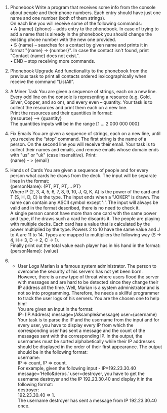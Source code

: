 1.	Phonebook
Write a program that receives some info from the console about people and their phone numbers. Each entry should have just one name and one number (both of them strings). <br>
On each line you will receive some of the following commands: <br>
•	A {name} {phone} – adds entry to the phonebook. In case of trying to add a name that is already in the phonebook you should change the existing phone number with the new one provided.<br>
•	S {name} – searches for a contact by given name and prints it in format "{name} -> {number}". In case the contact isn't found, print "Contact {name} does not exist.".<br>
•	END – stop receiving more commands.

2. Phonebook Upgrade
Add functionality to the phonebook from the previous task to print all contacts ordered lexicographically when receive the command “ListAll”.

3.	A Miner Task
You are given a sequence of strings, each on a new line. Every odd line on the console is representing a resource (e.g. Gold, Silver, Copper, and so on), and every even – quantity. Your task is to collect the resources and print them each on a new line.<br> 
Print the resources and their quantities in format:<br>
{resource} –> {quantity}<br>
The quantities inputs will be in the range [1 … 2 000 000 000]

4.	Fix Emails
You are given a sequence of strings, each on a new line, until you receive the “stop” command. The first string is the name of a person. On the second line you will receive their email. Your task is to collect their names and emails, and remove emails whose domain ends with "us" or "uk" (case insensitive). Print: <br>
{name} – > {email} 

5.	Hands of Cards
You are given a sequence of people and for every person what cards he draws from the deck. The input will be separate lines in the format: <br>
{personName}: {PT, PT, PT,… PT} <br>
Where P (2, 3, 4, 5, 6, 7, 8, 9, 10, J, Q, K, A) is the power of the card and T (S, H, D, C) is the type. The input ends when a "JOKER" is drawn. The name can contain any ASCII symbol except ':'. The input will always be valid and in the format described, there is no need to check it.<br>
A single person cannot have more than one card with the same power and type, if he draws such a card he discards it. The people are playing with multiple decks. Each card has a value that is calculated by the power multiplied by the type. Powers 2 to 10 have the same value and J to A are 11 to 14. Types are mapped to multipliers the following way (S -> 4, H-> 3, D -> 2, C -> 1).<br>
Finally print out the total value each player has in his hand in the format:<br>
{personName}: {value}

6.	* User Logs
Marian is a famous system administrator. The person to overcome the security of his servers has not yet been born. However, there is a new type of threat where users flood the server with messages and are hard to be detected since they change their IP address all the time. Well, Marian is a system administrator and is not so into programming. Therefore, he needs a skillful programmer to track the user logs of his servers. You are the chosen one to help him!<br>
You are given an input in the format:<br>
IP=(IP.Address) message=(A&sample&message) user=(username)<br>
Your task is to parse the IP and the username from the input and for every user, you have to display every IP from which the corresponding user has sent a message and the count of the messages sent with the corresponding IP. In the output, the usernames must be sorted alphabetically while their IP addresses should be displayed in the order of their first appearance. The output should be in the following format:<br>
username: <br>
IP => count, IP => count.<br>
For example, given the following input - IP=192.23.30.40 message='Hello&derps.' user=destroyer, you have to get the username destroyer and the IP 192.23.30.40 and display it in the following format:<br>
destroyer: <br>
192.23.30.40 => 1.<br>
The username destroyer has sent a message from IP 192.23.30.40 once.
